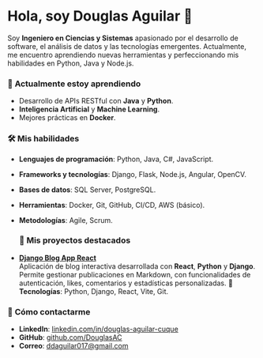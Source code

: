 # Hola, soy Douglas Aguilar 👋

Soy **Ingeniero en Ciencias y Sistemas** apasionado por el desarrollo de software, el análisis de datos y las tecnologías emergentes. Actualmente, me encuentro aprendiendo nuevas herramientas y perfeccionando mis habilidades en Python, Java y Node.js.

### 🌱 **Actualmente estoy aprendiendo**
- Desarrollo de APIs RESTful con **Java** y **Python**.
- **Inteligencia Artificial** y **Machine Learning**.
- Mejores prácticas en **Docker**.

### 🛠️ **Mis habilidades**
- **Lenguajes de programación**: Python, Java, C#, JavaScript.
- **Frameworks y tecnologías**: Django, Flask, Node.js, Angular, OpenCV.
- **Bases de datos**: SQL Server, PostgreSQL.
- **Herramientas**: Docker, Git, GitHub, CI/CD, AWS (básico).
- **Metodologías**: Agile, Scrum.

  ### 📂 **Mis proyectos destacados**
- **[Django Blog App React](https://github.com/DouglasAC/blog-app-react-django)**  
  Aplicación de blog interactiva desarrollada con **React**, **Python** y **Django**. Permite gestionar publicaciones en Markdown, con funcionalidades de autenticación, likes, comentarios y estadísticas personalizadas. 
  📂 **Tecnologías**: Python, Django, React, Vite, Git.

### 📝 **Cómo contactarme**
- **LinkedIn**: [linkedin.com/in/douglas-aguilar-cuque](www.linkedin.com/in/douglas-aguilar-cuque)
- **GitHub**: [github.com/DouglasAC](https://github.com/DouglasAC)
- **Correo**: ddaguilar017@gmail.com
